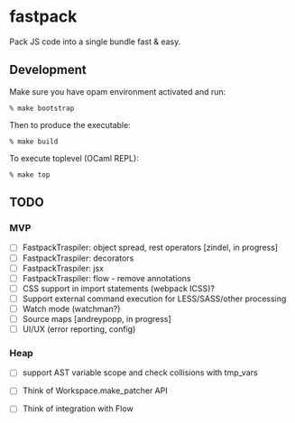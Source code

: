 # fastpack

Pack JS code into a single bundle fast & easy.

## Development

Make sure you have opam environment activated and run:

    % make bootstrap

Then to produce the executable:

    % make build

To execute toplevel (OCaml REPL):

    % make top

## TODO

### MVP

- [ ] FastpackTraspiler: object spread, rest operators [zindel, in progress]
- [ ] FastpackTraspiler: decorators
- [ ] FastpackTraspiler: jsx
- [ ] FastpackTraspiler: flow - remove annotations
- [ ] CSS support in import statements (webpack ICSS)?
- [ ] Support external command execution for LESS/SASS/other processing
- [ ] Watch mode (watchman?)
- [ ] Source maps [andreypopp, in progress]
- [ ] UI/UX (error reporting, config)

### Heap

- [ ] support AST variable scope and check collisions with tmp_vars
- [ ] Think of Workspace.make_patcher API
- [ ] Think of integration with Flow


